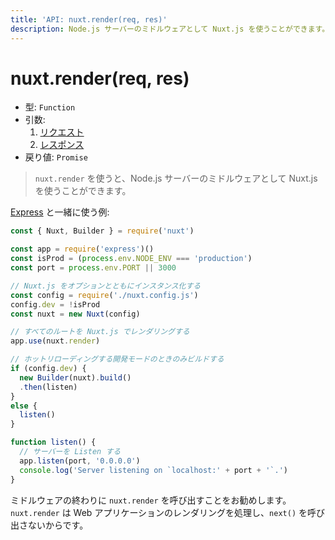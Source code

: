 ```yaml
---
title: 'API: nuxt.render(req, res)'
description: Node.js サーバーのミドルウェアとして Nuxt.js を使うことができます。
---
```


# nuxt.render(req, res)

- 型: `Function`
- 引数:
    1. [リクエスト](https://nodejs.org/api/http.html#http_class_http_incomingmessage)
    2. [レスポンス](https://nodejs.org/api/http.html#http_class_http_serverresponse)
- 戻り値: `Promise`

> `nuxt.render` を使うと、Node.js サーバーのミドルウェアとして Nuxt.js を使うことができます。

[Express](https://github.com/expressjs/express) と一緒に使う例:

```js
const { Nuxt, Builder } = require('nuxt')

const app = require('express')()
const isProd = (process.env.NODE_ENV === 'production')
const port = process.env.PORT || 3000

// Nuxt.js をオプションとともにインスタンス化する
const config = require('./nuxt.config.js')
config.dev = !isProd
const nuxt = new Nuxt(config)

// すべてのルートを Nuxt.js でレンダリングする
app.use(nuxt.render)

// ホットリローディングする開発モードのときのみビルドする
if (config.dev) {
  new Builder(nuxt).build()
  .then(listen)
}
else {
  listen()
}

function listen() {
  // サーバーを Listen する
  app.listen(port, '0.0.0.0')
  console.log('Server listening on `localhost:' + port + '`.')
}
```

<div class="Alert">

ミドルウェアの終わりに `nuxt.render` を呼び出すことをお勧めします。`nuxt.render` は Web アプリケーションのレンダリングを処理し、`next()` を呼び出さないからです。

</div>
